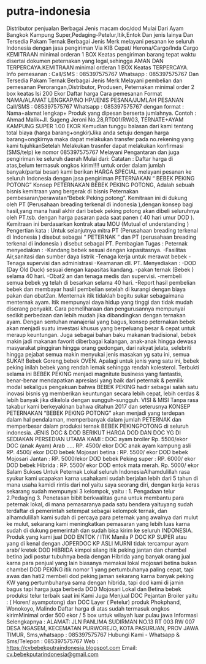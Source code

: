 # putra-indonesia
 Distributor penjualan Berbagai Jenis macam doc/dod Mulai Dari Ayam Bangkok Kampung Super,Pedaging-Petelur,Itik,Entok Dan jenis lainya Dan Tersedia Pakam Ternak Berbagai Jenis Merk melayani pesanan ke seluruh Indonesia dengan jasa pengiriman Via KIB Cepat/ Herona/Cargo/Inda Cargo KEMITRAAN minimal orderan 1 BOX Keatas pengiriman barang tepat waktu disertai dokumen peternakan yang legal,sehingga AMAN DAN TERPERCAYA.KEMITRAAN minimal orderan 1 BOX Keatas TERPERCAYA. Info pemesanan  : Call/SMS : 085397575767 Whatsapp : 085397575767   Dan Tersedia Pakam Ternak Berbagai Jenis Merk Melayani pembelian dan pemesanan Perorangan,Distributor, Produsen, Peternakan minimal order 2 box keatas Isi  200 Ekor Daftar harga           Cara pemesanan Format NAMA/ALAMAT LENGKAP/NO HP/JENIS PESANA/JUMLAH PESANAN      Call/SMS : 085397575767      Whatsapp :  085397575767  dengan format :      Nama+alamat lengkap+      Produk yang dipesan berserta jumlahnya.   Contoh : Ahmad Malik+Jl. Sugeng Jeroni No.28,RT001/RW03, TERNATE+AYAM KAMPUNG SUPER 1.00 EKOR Kemudian tunggu balasan dari kami tentang total biaya (harga barang+ongkir)Jika anda setuju dengan harga barang+ongkirnya maka dapat melakukan transfer pada no.rekening  yang kami tujuhkanSetelah Melakukan trasnfer dapat melakukan konfirmasi (SMS/telp) ke nomor  085397575767                                                         Melayani Pengantaran dan juga pengiriman ke seluruh daerah Mulai dari: Catatan : Daftar harga di atas,belum termasuk ongkos kirim!!!! untuk order dalam jumlah banyak(partai besar) kami berikan HARGA SPECIAL melayani pesanan ke seluruh Indonesia dengan jasa pengiriman      PETERNAKAN “ BEBEK PEKING POTONG” Konsep  PETERNAKAN BEBEK PEKING POTONG, Adalah sebuah bisnis kemitraan yang bergerak di bisnis Peternakan pembesaran/perawatan“Bebek Peking potong”. Kemitraan ini di dukung oleh PT  (Perusahaan breading terkenal di indonesia ),dengan konsep bagi hasil,yang mana hasil akhir dari bebek peking potong akan dibeli  seluruhnya oleh PT.tsb. dengan harga pasaran pada saat panen ( 40 hari umur DOD ). Kemitraan ini berdasarkan kontrak atau MOU (Mutual of understanding ) Pengertian kata :  Untuk selanjutnya mitra PT (Perusahaan breading terkenal di Indonesia ) disebut sebagai “       PETERNAK “  dan PT (perusahaan breading terkenal di indonesia ) disebut sebagai PT. Pembagian Tugas : Peternak menyediakan  : -Kandang bebek sesuai dengan  kapasitasnya. -Fasilitas Air,sanitasi dan sumber daya listrik -Tenaga kerja untuk merawat bebek -Tenaga supervisi dan administrasi -Keamanan dll.      PT. Menyediakan :      -DOD (Day Old Duck) sesuai dengan kapasitas kandang.      -pakan ternak (Bebek ) selama 40 hari.      -Obat2 an dan tenaga medis dan supervisi.      -membeli semua bebek yg telah di besarkan selama 40 hari.      -Report hasil pembelian bebek dan membayar hasiil pembelian setelah di kurangi dengan biaya pakan dan obat2an.    Menternak itik tidaklah begitu sukar sebagaimana menternak ayam. Itik mempunyai daya hidup yang tinggi dan tidak mudah diserang penyakit. Cara pemeliharaan dan pengurusannya mempunyai sedikit perbedaan dan lebih mudah jika dibandingkan dengan ternakan ayam. Dengan sentuhan manajerial yang bagus, konsep peternakan bebek akan menjadi suatu investasi khusus yang berpeluang besar &amp; cepat untuk meraup keuntungan. Juga sebagai bahan baku makanan tradisional, bebek makin jadi makanan favorit diberbagai kalangan, anak-anak hingga dewasa masyarakat pinggiran hingga orang gedongan, dari rakyat jelata, selebriti hingga pejabat semua makin menyukai jenis masakan yg satu ini, semua SUKA!! Bebek Goreng,bebek  OVEN. Apalagi untuk jenis yang satu ini, bebek peking inilah bebek yang rendah lemak sehingga rendah kolesterol. Terbukti selama ini BEBEK PEKING menjadi magnitute business yang fantastis, benar-benar mendapatkan apresiasi yang baik dari peternak &amp; pemilik modal sekaligus pengakuan bahwa BEBEK PEKING hadir sebagai salah satu inovasi bisnis yg memberikan keuntungan secara lebih cepat, lebih cerdas &amp; lebih banyak jika dikelola dengan sungguh-sungguh.      VISI &amp; MISI   Tanpa rasa takabur kami berkeyakinan bahwa ditahun 2017 dan seterusnya KONSEP PETERNAKAN “BEBEK PEKING POTONG” akan menjadi yang terdepan dalam hal pendalaman, memperbanyak dalam jumlah PETERNAK dan memperbesar dalam produksi ternak BEBEK PEKINGPOTONG di seluruh indonesia.                         JENIS DOC &amp; DOD BERIKUT HARGA DOD DAN DOC YG DI SEDIAKAN PERSEDIAN UTAMA KAMI :    DOC ayam broiler                             Rp. 5500/ekor DOC (anak Ayam) Arab .....              RP. 4500/ ekor DOC anak ayam kampung asli         RP. 4500/ ekor DOD bebek Mojosari betina :           RP. 5500/ ekor DOD bebek Mojosari Jantan :          RP. 5000/ekor DOD bebek Peking super :               RP. 6000/ ekor DOD bebek Hibrida :                        RP. 5500/ ekor DOD entok mata merah.                  Rp. 5000/ ekor    Salam Sukses Untuk Peternak Lokal seluruh IndonesiaAlhamdulillah rasa syukur kami ucapakan karna usahakami sudah berjalan lebih dari 5 tahun di mana usaha kamidi rintis dari nol yaitu saya seorang diri, dengan kerja keras sekarang sudah mempunyai 3 kelompok, yaitu :  1. Pengadaan telur 2.Pedaging 3. Penetasan bibit berkwalitas guna untuk membantu para peternak lokal, di mana pemasaranya  pada satu bendera  yaituyang sudah terdaftar di pemerintah setempat sebagai  kelompok ternak, dan alhamdulillah kami sudah di percaya  para peternak yang awalnya dari mulut ke mulut, sekarang  kami meningkatkan pemasaran yang lebih luas karna sudah di dukung pemerintah dan sudah bisa kirim ke seluruh  INDONESIA. Produk yang kami jual DOD ENTOK / ITIK Manila P DOC KP SUPER atau yang di kenal dengan  JOPERDOC KP ASLI MURNI  tidak tercampur ayam arab/ kretek  DOD HIBRIDA kimpoi silang itik peking jantan dan chambel  betina jadi postur tubuhnya beda dengan Hibrida yang banyak  orang jual karna para penjual yang lain biasanya memakai lokal mojosari betina bukan chambel  DOD PEKING itik nomor 1 yang pertumbuhanya paling cepat, tapi awas dan hati2  membeli dod peking jaman sekarang karna banyak peking KW yang pertumbuhanya sama dengan hibrida, tapi dod kami di jamin bagus tapi harga juga berbeda DOD Mojosari Lokal dan  Betina bebek produksi telur terbaik saat ini Kami Juga Menjual  DOC Pejantan Broiler yaitu :  ( Horen/ ayampotong) dan DOC Layer ( Petelur) produk Phokphand, Wonokoyo, Malindo Daftar harga di atas  sudah termasuk ongkos kirimMinimal order 500 ekor / 5 box untuk wilayah luar pulau jawa              Informasi Selengkapnya : ALAMAT: JLN PANLIMA SUDIRMAN NO.13 RT 003 RW 007 DESA NGASEM, KECEMATAN PURWOREJO, KOTA PASURUAN, PROV JAWA TIMUR, Sms,whatsapp : 085397575767 Hubungi Kami - Whatsapp &amp; Sms/Telepon :  085397575767 Web : https://cvbebekputraindonesia.blogspot.com  Email:  cv.bebekputarindonesia@gmail.com
